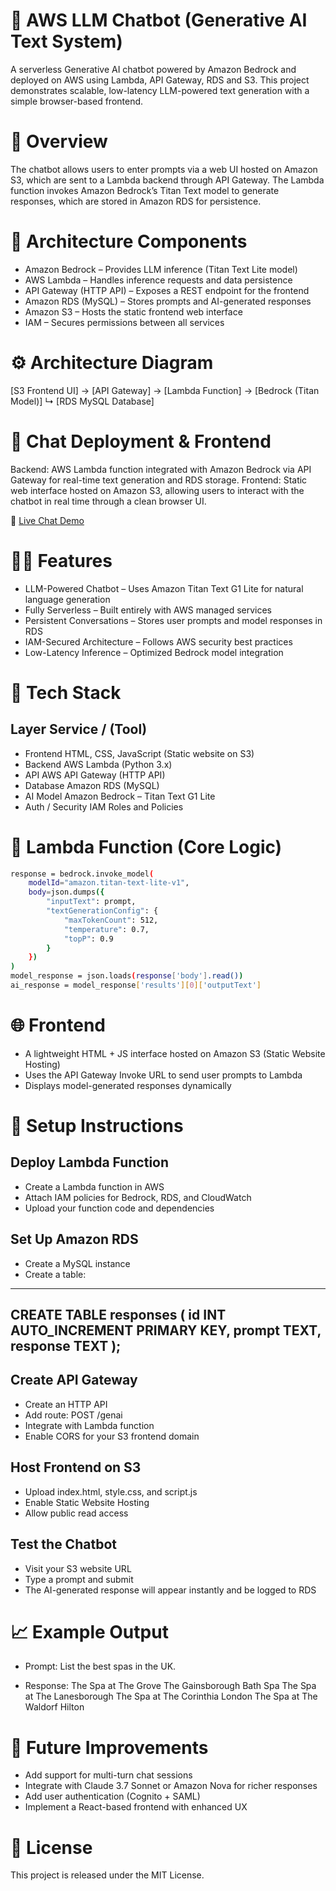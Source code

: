 # 🧠 AWS LLM Chatbot (Generative AI Text System)

A serverless Generative AI chatbot powered by Amazon Bedrock and deployed on AWS using Lambda, API Gateway, RDS and S3.
This project demonstrates scalable, low-latency LLM-powered text generation with a simple browser-based frontend.


# 🚀 Overview

The chatbot allows users to enter prompts via a web UI hosted on Amazon S3, which are sent to a Lambda backend through API Gateway.
The Lambda function invokes Amazon Bedrock’s Titan Text model to generate responses, which are stored in Amazon RDS for persistence.


# 🧩 Architecture Components

- Amazon Bedrock – Provides LLM inference (Titan Text Lite model)
- AWS Lambda – Handles inference requests and data persistence
- API Gateway (HTTP API) – Exposes a REST endpoint for the frontend
- Amazon RDS (MySQL) – Stores prompts and AI-generated responses
- Amazon S3 – Hosts the static frontend web interface
- IAM – Secures permissions between all services


# ⚙️ Architecture Diagram
[S3 Frontend UI] → [API Gateway] → [Lambda Function] → [Bedrock (Titan Model)]
                                                    ↳ [RDS MySQL Database]

# 💬 Chat Deployment & Frontend

Backend: AWS Lambda function integrated with Amazon Bedrock via API Gateway for real-time text generation and RDS storage.
Frontend: Static web interface hosted on Amazon S3, allowing users to interact with the chatbot in real time through a clean browser UI.

🔗 [Live Chat Demo](http://genai-webui.com.s3-website.eu-north-1.amazonaws.com/)


# 🧑‍💻 Features

- LLM-Powered Chatbot – Uses Amazon Titan Text G1 Lite for natural language generation
- Fully Serverless – Built entirely with AWS managed services
- Persistent Conversations – Stores user prompts and model responses in RDS
- IAM-Secured Architecture – Follows AWS security best practices
- Low-Latency Inference – Optimized Bedrock model integration


# 🧰 Tech Stack

## Layer	Service / (Tool)
- Frontend	HTML, CSS, JavaScript (Static website on S3)
- Backend	AWS Lambda (Python 3.x)
- API	AWS API Gateway (HTTP API)
- Database	Amazon RDS (MySQL)
- AI Model	Amazon Bedrock – Titan Text G1 Lite
- Auth / Security	IAM Roles and Policies

# 🧾 Lambda Function (Core Logic)
```bash
response = bedrock.invoke_model(
    modelId="amazon.titan-text-lite-v1",
    body=json.dumps({
        "inputText": prompt,
        "textGenerationConfig": {
            "maxTokenCount": 512,
            "temperature": 0.7,
            "topP": 0.9
        }
    })
)
model_response = json.loads(response['body'].read())
ai_response = model_response['results'][0]['outputText']
```


# 🌐 Frontend

- A lightweight HTML + JS interface hosted on Amazon S3 (Static Website Hosting)
- Uses the API Gateway Invoke URL to send user prompts to Lambda
- Displays model-generated responses dynamically


# 🔧 Setup Instructions

## Deploy Lambda Function
- Create a Lambda function in AWS
- Attach IAM policies for Bedrock, RDS, and CloudWatch
- Upload your function code and dependencies

## Set Up Amazon RDS
- Create a MySQL instance
- Create a table:

---
CREATE TABLE responses (
    id INT AUTO_INCREMENT PRIMARY KEY,
    prompt TEXT,
    response TEXT
);
---

## Create API Gateway
- Create an HTTP API
- Add route: POST /genai
- Integrate with Lambda function
- Enable CORS for your S3 frontend domain

## Host Frontend on S3
- Upload index.html, style.css, and script.js
- Enable Static Website Hosting
- Allow public read access

## Test the Chatbot
- Visit your S3 website URL
- Type a prompt and submit
- The AI-generated response will appear instantly and be logged to RDS


# 📈 Example Output

- Prompt:
List the best spas in the UK.

- Response:
The Spa at The Grove
The Gainsborough Bath Spa
The Spa at The Lanesborough
The Spa at The Corinthia London
The Spa at The Waldorf Hilton


# 🧩 Future Improvements

- Add support for multi-turn chat sessions
- Integrate with Claude 3.7 Sonnet or Amazon Nova for richer responses
- Add user authentication (Cognito + SAML)
- Implement a React-based frontend with enhanced UX


# 📜 License
This project is released under the MIT License.
